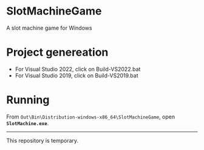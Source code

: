 # SlotMachineGame
A slot machine game for Windows

# Project genereation
- For Visual Studio 2022, click on Build-VS2022.bat
- For Visual Studio 2019, click on Build-VS2019.bat
# Running
From `Out\Bin\Distribution-windows-x86_64\SlotMachineGame`, open **`SlotMachine.exe`**.

----
This repository is temporary.
